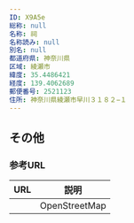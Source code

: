```yaml
---
ID: X9A5e
総称: null
名称: 祠
名称読み: null
別名: null
都道府県: 神奈川県
区域: 綾瀬市
緯度: 35.4486421
経度: 139.4062689
郵便番号: 2521123
住所: 神奈川県綾瀬市早川３１８２−１
---
```


## その他

### 参考URL

| URL | 説明          |
| --- | ------------- |
|     | OpenStreetMap |
